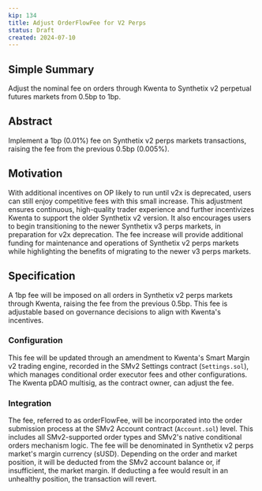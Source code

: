 ```yaml
---
kip: 134
title: Adjust OrderFlowFee for V2 Perps
status: Draft
created: 2024-07-10
---
```


## Simple Summary
Adjust the nominal fee on orders through Kwenta to Synthetix v2 perpetual futures markets from 0.5bp to 1bp.

## Abstract
Implement a 1bp (0.01%) fee on Synthetix v2 perps markets transactions, raising the fee from the previous 0.5bp (0.005%).

## Motivation
With additional incentives on OP likely to run until v2x is deprecated, users can still enjoy competitive fees with this small increase. This adjustment ensures continuous, high-quality trader experience and further incentivizes Kwenta to support the older Synthetix v2 version. It also encourages users to begin transitioning to the newer Synthetix v3 perps markets, in preparation for v2x deprecation. The fee increase will provide additional funding for maintenance and operations of Synthetix v2 perps markets while highlighting the benefits of migrating to the newer v3 perps markets.

## Specification
A 1bp fee will be imposed on all orders in Synthetix v2 perps markets through Kwenta, raising the fee from the previous 0.5bp. This fee is adjustable based on governance decisions to align with Kwenta's incentives.

### Configuration
This fee will be updated through an amendment to Kwenta's Smart Margin v2 trading engine, recorded in the SMv2 Settings contract (`Settings.sol`), which manages conditional order executor fees and other configurations. The Kwenta pDAO multisig, as the contract owner, can adjust the fee.

### Integration
The fee, referred to as orderFlowFee, will be incorporated into the order submission process at the SMv2 Account contract (`Account.sol`) level. This includes all SMv2-supported order types and SMv2's native conditional orders mechanism logic. The fee will be denominated in Synthetix v2 perps market's margin currency (sUSD). Depending on the order and market position, it will be deducted from the SMv2 account balance or, if insufficient, the market margin. If deducting a fee would result in an unhealthy position, the transaction will revert.

